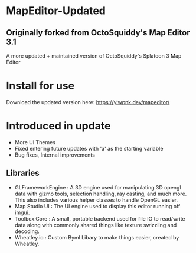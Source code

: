 # MapEditor-Updated
## Originally forked from OctoSquiddy's Map Editor 3.1
A more updated + maintained version of OctoSquiddy's Splatoon 3 Map Editor

# Install for use
Download the updated version here: https://ylwpnk.dev/mapeditor/


# Introduced in update
- More UI Themes
- Fixed entering future updates with 'a' as the starting variable
- Bug fixes, Internal improvements


## Libraries
- GLFrameworkEngine : A 3D engine used for manipulating 3D opengl data with gizmo tools, selection handling, ray casting, and much more. This also includes various helper classes to handle OpenGL easier.  
- Map Studio UI : The UI engine used to display this editor running off imgui. 
- Toolbox.Core : A small, portable backend used for file IO to read/write data along with commonly shared things like texture swizzling and decoding. 
- Wheatley.io : Custom Byml Libary to make things easier, created by Wheatley.
